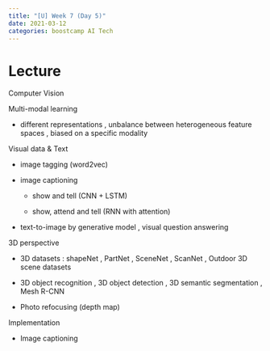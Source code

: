 ```yaml
---
title: "[U] Week 7 (Day 5)"
date: 2021-03-12
categories: boostcamp AI Tech
---
```

# Lecture

Computer Vision

Multi-modal learning

* different representations , unbalance between heterogeneous feature spaces , biased on a specific modality

Visual data & Text

* image tagging (word2vec)

* image captioning

    * show and tell (CNN + LSTM)

    * show, attend and tell (RNN with attention)

* text-to-image by generative model , visual question answering

3D perspective

* 3D datasets : shapeNet , PartNet , SceneNet , ScanNet , Outdoor 3D scene datasets

* 3D object recognition , 3D object detection , 3D semantic segmentation , Mesh R-CNN

* Photo refocusing (depth map)

Implementation

* Image captioning
